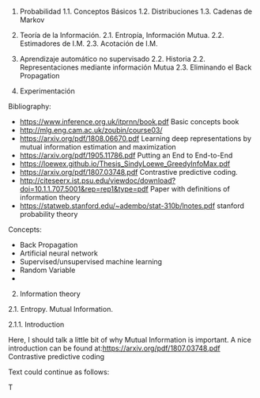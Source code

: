 1. Probabilidad
  1.1. Conceptos Básicos
  1.2. Distribuciones
  1.3. Cadenas de Markov

2. Teoría de la Información.
  2.1. Entropía, Información Mutua.
  2.2. Estimadores de I.M.
  2.3. Acotación de I.M.

3. Aprendizaje automático no supervisado
  2.2. Historia
  2.2. Representaciones mediante información Mutua
  2.3. Eliminando el Back Propagation

4. Experimentación


Bibliography:

- https://www.inference.org.uk/itprnn/book.pdf Basic concepts book
- http://mlg.eng.cam.ac.uk/zoubin/course03/
- https://arxiv.org/pdf/1808.06670.pdf Learning deep representations by mutual information estimation and maximization
- https://arxiv.org/pdf/1905.11786.pdf Putting an End to End-to-End
- https://loewex.github.io/Thesis_SindyLoewe_GreedyInfoMax.pdf
- https://arxiv.org/pdf/1807.03748.pdf Contrastive predictive coding.
- http://citeseerx.ist.psu.edu/viewdoc/download?doi=10.1.1.707.5001&rep=rep1&type=pdf Paper with definitions of information theory
- https://statweb.stanford.edu/~adembo/stat-310b/lnotes.pdf stanford probability theory



Concepts:
- Back Propagation
- Artificial neural network
- Supervised/unsupervised machine learning
- Random Variable
-





2. Information theory

2.1. Entropy. Mutual Information.

2.1.1. Introduction

Here, I should talk a little bit of why Mutual Information is important. A nice introduction can be found at:https://arxiv.org/pdf/1807.03748.pdf Contrastive predictive coding

Text could continue as follows:

T
